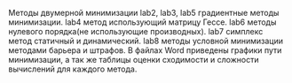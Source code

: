 Методы двумерной минимизации lab2, lab3, lab5 градиентные методы минимизации. lab4 метод использующий матрицу Гессе. lab6 методы нулевого порядка(не использующие производных). lab7 симплекс метод статичный и динамический. lab8 методы условной минимизации методами барьера и штрафов. В файлах Word приведены графики пути минимизации, а так же таблицы оценки сходимости и сложности вычислений для каждого метода.
